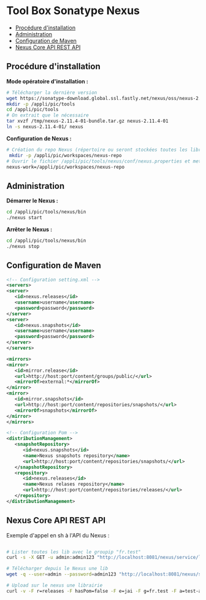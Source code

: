 
# Tool Box Sonatype Nexus <!-- omit in toc -->

<!-- MarkdownTOC depth=3 -->

- [Procédure d'installation](#procédure-dinstallation)
- [Administration](#administration)
- [Configuration de Maven](#configuration-de-maven)
- [Nexus Core API REST API](#nexus-core-api-rest-api)

<!-- /MarkdownTOC -->

## Procédure d'installation

**Mode opératoire d'installation :**

```sh
# Télécharger la dernière version
wget https://sonatype-download.global.ssl.fastly.net/nexus/oss/nexus-2.11.4-01-bundle.tar.gz
mkdir -p /appli/pic/tools
cd /appli/pic/tools
# On extrait que le nécessaire
tar xvzf /tmp/nexus-2.11.4-01-bundle.tar.gz nexus-2.11.4-01
ln -s nexus-2.11.4-01/ nexus
```

**Configuration de Nexus :**

```sh
# Création du repo Nexus (répertoire ou seront stockées toutes les librairies)
 mkdir -p /appli/pic/workspaces/nexus-repo
# Ouvrir le fichier /appli/pic/tools/nexus/conf/nexus.properties et mettre à jour la clé nexus-work
nexus-work=/appli/pic/workspaces/nexus-repo
```

## Administration

**Démarrer le Nexus :**

```sh
cd /appli/pic/tools/nexus/bin
./nexus start
```

**Arrêter le Nexus :**

```sh
cd /appli/pic/tools/nexus/bin
./nexus stop
```

## Configuration de Maven

```xml
<!-- Configuration setting.xml -->
<servers>
<server>
   <id>nexus.releases</id>
   <username>username</username>
   <password>password</password>
</server>
<server>
   <id>nexus.snapshots</id>
   <username>username</username>
   <password>password</password>
</server>
</servers>

<mirrors>
<mirror>
   <id>mirror.release</id>
   <url>http://host:port/content/groups/public/</url>
   <mirrorOf>external:*</mirrorOf>
</mirror>
<mirror>
   <id>mirror.snapshots</id>
   <url>http://host:port/content/repositories/snapshots/</url>
   <mirrorOf>snapshots</mirrorOf>
</mirror>
</mirrors>

<!-- Configuration Pom -->
<distributionManagement>
   <snapshotRepository>
      <id>nexus.snapshots</id>
      <name>Nexus snapshots repository</name>
      <url>http://host:port/content/repositories/snapshots/</url>
   </snapshotRepository>
   <repository>
      <id>nexus.releases</id>
      <name>Nexus relases repository</name>
      <url>http://host:port/content/repositories/releases/</url>
   </repository>
</distributionManagement>
```

## Nexus Core API REST API

Exemple d'appel en sh à l'API du Nexus :

```sh

# Lister toutes les lib avec le groupip "fr.test"
curl -s -X GET -u admin:admin123 "http://localhost:8081/nexus/service/local/lucene/search?g=fr.test"

# Télécharger depuis le Nexus une lib
wget -q --user=admin --password=admin123 "http://localhost:8081/nexus/service/local/artifact/maven/content?g=fr.test&a=test-api&v=LATEST&r=releases&e=jar" -O /tmp/test-api-LASTEST.jar

# Upload sur le nexus une librairie
curl -v -F r=releases -F hasPom=false -F e=jai -F g=fr.test -F a=test-api -F v=1.0 -F p=zip -F file=@test-api-1.0.zip -u admin:admin123 http://localhost:8081/nexus/service/local/artifact/maven/content
```
